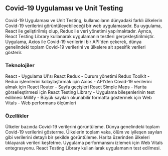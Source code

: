 ## Covid-19 Uygulaması ve Unit Testing

Covid-19 Uygulaması ve Unit Testing, kullanıcıların dünyadaki farklı ülkelerin Covid-19 verilerini görüntüleyebileceği bir web uygulamasıdır. Bu uygulama, React ile geliştirilmiş olup, Redux ile veri yönetimi yapılmaktadır. Ayrıca, React Testing Library kullanarak uygulamanın testleri gerçekleştirilmiştir. Uygulama, Axios ile Covid-19 verilerini bir API'den çekerek, dünya genelindeki toplam Covid-19 verilerini ve ülkelere ait spesifik verileri gösterir.

### Teknolojiler

React - Uygulama UI'sı
React Redux - Durum yönetimi
Redux Toolkit - Redux işlemlerini kolaylaştırmak için
Axios - API'den Covid-19 verilerini almak için
React Router - Sayfa geçişleri
React Simple Maps - Harita görselleştirmesi için
React Testing Library - Uygulama bileşenlerinin test edilmesi
Millify - Büyük sayıları okunabilir formatta göstermek için
Web Vitals - Web performans ölçümleri

### Özellikler

Ülkeler bazında Covid-19 verilerini görüntüleme.
Dünya genelindeki toplam Covid-19 verilerini gösterme.
Ülkelerin toplam vaka, ölüm ve iyileşen sayıları gibi verilerini detaylı bir şekilde görüntüleme.
Harita üzerinden ülkeleri tıklayarak verileri keşfetme.
Uygulama performansını izlemek için Web Vitals entegrasyonu.
React Testing Library kullanılarak uygulamanın test edilmesi.
